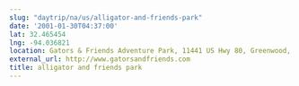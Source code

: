 ```yaml
---
slug: "daytrip/na/us/alligator-and-friends-park"
date: '2001-01-30T04:37:00'
lat: 32.465454
lng: -94.036821
location: Gators & Friends Adventure Park, 11441 US Hwy 80, Greenwood, Louisiana
external_url: http://www.gatorsandfriends.com
title: alligator and friends park
---
```



